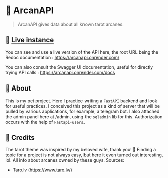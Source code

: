 # 🔮 ArcanAPI


> ArcanAPI gives data about all known tarot arcanes.


## 🌱 [Live instance](https://arcanapi.onrender.com/)

You can see and use a live version of the API here, the root URL being the Redoc documentation : https://arcanapi.onrender.com/

You can also consult the Swagger UI documentation, useful for directly trying API calls : https://arcanapi.onrender.com/docs

## 🔸 About

This is my pet project.  Here I practice writing a `FastAPI` backend and look for useful practices.  I conceived this project as a kind of server that will be pulled by various applications, for example, a telegram bot.  I also attached the admin panel here at /admin, using the `sqladmin` lib for this.  Authorization occurs with the help of `Fastapi-users`. 

## 🔹 Credits

The tarot theme was inspired by my beloved wife, thank you! 🐷 Finding a topic for a project is not always easy, but here it even turned out interesting, lol.
All info about arcanes owned by these guys. Sources:
- Taro.lv (https://www.taro.lv/)

